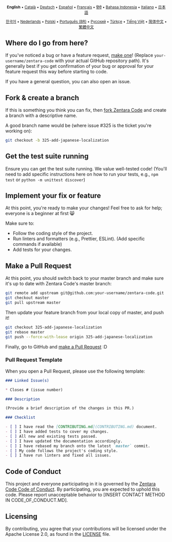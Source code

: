 <div align="center">
<sub>

<b>English</b> • [Català](locales/ca/CONTRIBUTING.md) • [Deutsch](locales/de/CONTRIBUTING.md) • [Español](locales/es/CONTRIBUTING.md) • [Français](locales/fr/CONTRIBUTING.md) • [हिंदी](locales/hi/CONTRIBUTING.md) • [Bahasa Indonesia](locales/id/CONTRIBUTING.md) • [Italiano](locales/it/CONTRIBUTING.md) • [日本語](locales/ja/CONTRIBUTING.md)

</sub>
<sub>

[한국어](locales/ko/CONTRIBUTING.md) • [Nederlands](locales/nl/CONTRIBUTING.md) • [Polski](locales/pl/CONTRIBUTING.md) • [Português (BR)](locales/pt-BR/CONTRIBUTING.md) • [Русский](locales/ru/CONTRIBUTING.md) • [Türkçe](locales/tr/CONTRIBUTING.md) • [Tiếng Việt](locales/vi/CONTRIBUTING.md) • [简体中文](locales/zh-CN/CONTRIBUTING.md) • [繁體中文](locales/zh-TW/CONTRIBUTING.md)

</sub>
</div>

## Where do I go from here?

If you've noticed a bug or have a feature request, [make one](https://github.com/your-username/zentara-code/issues/new/choose)! (Replace `your-username/zentara-code` with your actual GitHub repository path). It's generally best if you get confirmation of your bug or approval for your feature request this way before starting to code.

If you have a general question, you can also open an issue.

## Fork & create a branch

If this is something you think you can fix, then [fork Zentara Code](https://github.com/your-username/zentara-code/fork) and create a branch with a descriptive name.

A good branch name would be (where issue #325 is the ticket you're working on):

```sh
git checkout -b 325-add-japanese-localization
```

## Get the test suite running

Ensure you can get the test suite running. We value well-tested code!
(You'll need to add specific instructions here on how to run your tests, e.g., `npm test` or `python -m unittest discover`)

## Implement your fix or feature

At this point, you're ready to make your changes! Feel free to ask for help; everyone is a beginner at first :smile_cat:

Make sure to:
*   Follow the coding style of the project.
*   Run linters and formatters (e.g., Prettier, ESLint). (Add specific commands if available)
*   Add tests for your changes.

## Make a Pull Request

At this point, you should switch back to your master branch and make sure it's up to date with Zentara Code's master branch:

```sh
git remote add upstream git@github.com:your-username/zentara-code.git
git checkout master
git pull upstream master
```

Then update your feature branch from your local copy of master, and push it!

```sh
git checkout 325-add-japanese-localization
git rebase master
git push --force-with-lease origin 325-add-japanese-localization
```

Finally, go to GitHub and [make a Pull Request](https://github.com/your-username/zentara-code/compare) :D

### Pull Request Template

When you open a Pull Request, please use the following template:

```markdown
### Linked Issue(s)

* Closes # (issue number)

### Description

(Provide a brief description of the changes in this PR.)

### Checklist

- [ ] I have read the [CONTRIBUTING.md](CONTRIBUTING.md) document.
- [ ] I have added tests to cover my changes.
- [ ] All new and existing tests passed.
- [ ] I have updated the documentation accordingly.
- [ ] I have rebased my branch onto the latest `master` commit.
- [ ] My code follows the project's coding style.
- [ ] I have run linters and fixed all issues.
```

## Code of Conduct

This project and everyone participating in it is governed by the [Zentara Code Code of Conduct](CODE_OF_CONDUCT.md). By participating, you are expected to uphold this code. Please report unacceptable behavior to [INSERT CONTACT METHOD IN CODE_OF_CONDUCT.MD].

## Licensing

By contributing, you agree that your contributions will be licensed under the Apache License 2.0, as found in the [LICENSE](LICENSE) file.
